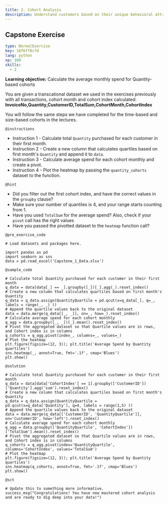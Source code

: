 ```yaml
---
title: 2. Cohort Analysis
description: Understand customers based on their unique behavioral attributes
---
```


## Capstone Exercise

```yaml
type: NormalExercise
key: 16f6ff0c7d
lang: python
xp: 100
skills:
  - 2
```

**Learning objective:** Calculate the average monthly spend for Quantity-based cohorts

You are given a transcational dataset we used in the exercises previously with all transactions, cohort month and cohort index calculated:
**InvoiceNo,Quantity,CustomerID,TotalSum,CohortMonth,CohortIndex**

You will follow the same steps we have completed for the time-based and size-based cohorts in the lectures.

`@instructions`
- Instruction 1 - Calculate total `Quantity` purchased for each customer in their first month.
- Instruction 2 - Create a new column that calculates quartiles based on first month's `Quantity` and append it to `data`.
- Instruction 3 - Calculate average spend for each cohort monthly and create a pivot.
- Instruction 4 - Plot the heatmap by passing the `quantity_cohorts` dataset to the function.

`@hint`
- Did you filter out the first cohort index, and have the correct values in the `groupby` clause?
- Make sure your number of quantiles is 4, and your range starts counting from 1.
- Have you used `TotalSum` for the average spend? Also, check if your `pivot` call has the right values
- Have you passed the pivotted dataset to the `heatmap` function call?

`@pre_exercise_code`
```{python}
# Load datasets and packages here.

import pandas as pd
import seaborn as sns
data = pd.read_excel('Capstone_1_Data.xlsx')

```

`@sample_code`
```{python}
# Calculate total Quantity purchased for each customer in their first month
q_data = data[data[_] == _].groupby([_])[_].agg(_).reset_index()
# Create a new column that calculates quartiles based on first month's Quantity
q_data = q_data.assign(QuantityQuartile = pd.qcut(x=q_data[_], q=_, labels = range(_, _) ))
# Append the quartile values back to the original dataset
data = data.merge(q_data[[_, _]], on=_, how=_).reset_index()
# Calculate average spend for each cohort monthly
q_agg = data.groupby([_, _])[_].mean().reset_index()
# Pivot the aggregated dataset so that Quartile values are in rows, and Cohort index is in columns 
q_cohorts = q_agg.pivot(index_, columns=_, values=_)
# Plot the heatmap 
plt.figure(figsize=(12, 3)); plt.title('Average Spend by Quantity quartiles')
sns.heatmap(_, annot=True, fmt='.1f', cmap='Blues')
plt.show()
```

`@solution`
```{python}
# Calculate total Quantity purchased for each customer in their first month
q_data = data[data['CohortIndex'] == 1].groupby(['CustomerID'])['Quantity'].agg('sum').reset_index()
# Create a new column that calculates quartiles based on first month's Quantity
q_data = q_data.assign(QuantityQuartile = pd.qcut(x=q_data['Quantity'], q=4, labels = range(1,5) ))
# Append the quartile values back to the original dataset
data = data.merge(q_data[['CustomerID', 'QuantityQuartile']], on='CustomerID', how='left').reset_index()
# Calculate average spend for each cohort monthly
q_agg = data.groupby(['QuantityQuartile', 'CohortIndex'])['TotalSum'].mean().reset_index()
# Pivot the aggregated dataset so that Quartile values are in rows, and Cohort index is in columns 
q_cohorts = q_agg.pivot(index='QuantityQuartile', columns='CohortIndex', values='TotalSum')
# Plot the heatmap 
plt.figure(figsize=(12, 3)); plt.title('Average Spend by Quantity quartiles')
sns.heatmap(q_cohorts, annot=True, fmt='.1f', cmap='Blues')
plt.show()
```

`@sct`
```{python}
# Update this to something more informative.
success_msg("Congratulations! You have now mastered cohort analysis and are ready to dig deep into your data!")
```
